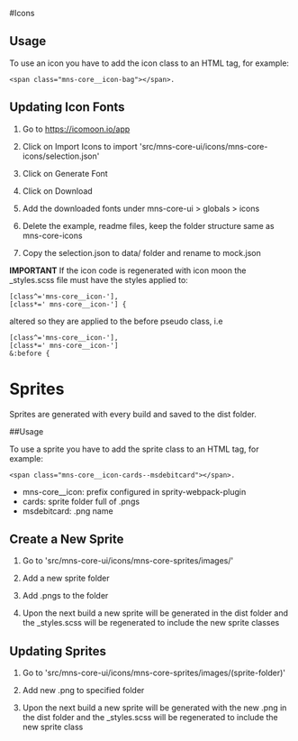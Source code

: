 #Icons

## Usage

To use an icon you have to add the icon class to an HTML tag, for example:

```
<span class="mns-core__icon-bag"></span>.
```

## Updating Icon Fonts

1. Go to https://icomoon.io/app

2. Click on Import Icons to import 'src/mns-core-ui/icons/mns-core-icons/selection.json'

3. Click on Generate Font

4. Click on Download

5. Add the downloaded fonts under mns-core-ui > globals > icons

6. Delete the example, readme files, keep the folder structure same as mns-core-icons

7. Copy the selection.json to data/ folder and rename to mock.json


**IMPORTANT**
If the icon code is regenerated with icon moon the \_styles.scss file must have the styles applied to:

```
[class^='mns-core__icon-'],
[class*=' mns-core__icon-'] {
```

altered so they are applied to the before pseudo class, i.e

```
[class^='mns-core__icon-'],
[class*=' mns-core__icon-']
&:before {
```

# Sprites

Sprites are generated with every build and saved to the dist folder.

##Usage

To use a sprite you have to add the sprite class to an HTML tag, for example:

```
<span class="mns-core__icon-cards--msdebitcard"></span>.
```

- mns-core__icon: prefix configured in sprity-webpack-plugin
- cards: sprite folder full of .pngs
- msdebitcard: .png name

## Create a New Sprite

1. Go to 'src/mns-core-ui/icons/mns-core-sprites/images/'

2. Add a new sprite folder

3. Add .pngs to the folder

4. Upon the next build a new sprite will be generated in the dist folder and the \_styles.scss will be regenerated to include the new sprite classes

## Updating Sprites

1. Go to 'src/mns-core-ui/icons/mns-core-sprites/images/(sprite-folder)'

2. Add new .png to specified folder

3. Upon the next build a new sprite will be generated with the new .png in the dist folder and the \_styles.scss will be regenerated to include the new sprite class

